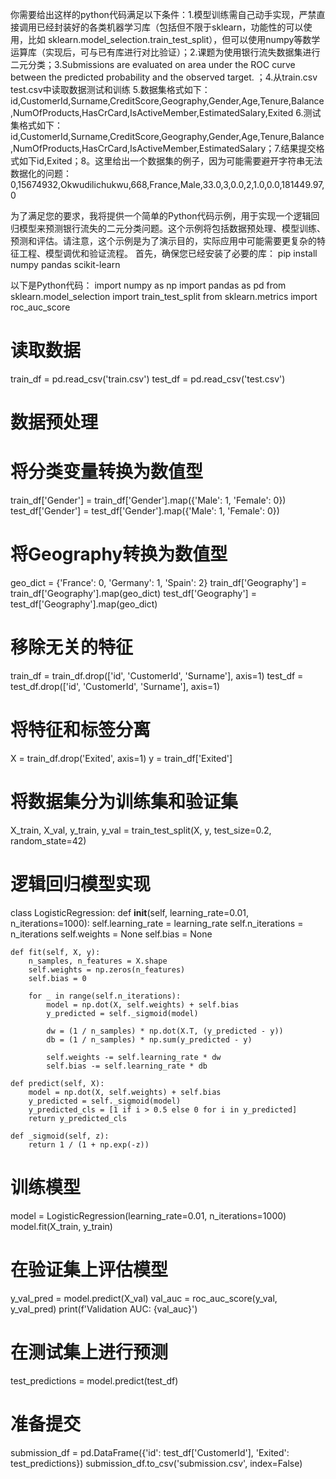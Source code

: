 你需要给出这样的python代码满足以下条件：1.模型训练需自己动手实现，严禁直接调用已经封装好的各类机器学习库（包括但不限于sklearn，功能性的可以使用，比如 sklearn.model_selection.train_test_split），但可以使用numpy等数学运算库（实现后，可与已有库进行对比验证）；2.课题为使用银行流失数据集进行二元分类；3.Submissions are evaluated on area under the ROC curve between the predicted probability and the observed target. ；4.从train.csv test.csv中读取数据测试和训练 5.数据集格式如下：id,CustomerId,Surname,CreditScore,Geography,Gender,Age,Tenure,Balance,NumOfProducts,HasCrCard,IsActiveMember,EstimatedSalary,Exited 6.测试集格式如下：id,CustomerId,Surname,CreditScore,Geography,Gender,Age,Tenure,Balance,NumOfProducts,HasCrCard,IsActiveMember,EstimatedSalary；7.结果提交格式如下id,Exited；8。这里给出一个数据集的例子，因为可能需要避开字符串无法数据化的问题：0,15674932,Okwudilichukwu,668,France,Male,33.0,3,0.0,2,1.0,0.0,181449.97,0


为了满足您的要求，我将提供一个简单的Python代码示例，用于实现一个逻辑回归模型来预测银行流失的二元分类问题。这个示例将包括数据预处理、模型训练、预测和评估。请注意，这个示例是为了演示目的，实际应用中可能需要更复杂的特征工程、模型调优和验证流程。
首先，确保您已经安装了必要的库：
pip install numpy pandas scikit-learn

以下是Python代码：
import numpy as np
import pandas as pd
from sklearn.model_selection import train_test_split
from sklearn.metrics import roc_auc_score

# 读取数据
train_df = pd.read_csv('train.csv')
test_df = pd.read_csv('test.csv')

# 数据预处理
# 将分类变量转换为数值型
train_df['Gender'] = train_df['Gender'].map({'Male': 1, 'Female': 0})
test_df['Gender'] = test_df['Gender'].map({'Male': 1, 'Female': 0})

# 将Geography转换为数值型
geo_dict = {'France': 0, 'Germany': 1, 'Spain': 2}
train_df['Geography'] = train_df['Geography'].map(geo_dict)
test_df['Geography'] = test_df['Geography'].map(geo_dict)

# 移除无关的特征
train_df = train_df.drop(['id', 'CustomerId', 'Surname'], axis=1)
test_df = test_df.drop(['id', 'CustomerId', 'Surname'], axis=1)

# 将特征和标签分离
X = train_df.drop('Exited', axis=1)
y = train_df['Exited']

# 将数据集分为训练集和验证集
X_train, X_val, y_train, y_val = train_test_split(X, y, test_size=0.2, random_state=42)

# 逻辑回归模型实现
class LogisticRegression:
    def __init__(self, learning_rate=0.01, n_iterations=1000):
        self.learning_rate = learning_rate
        self.n_iterations = n_iterations
        self.weights = None
        self.bias = None

    def fit(self, X, y):
        n_samples, n_features = X.shape
        self.weights = np.zeros(n_features)
        self.bias = 0

        for _ in range(self.n_iterations):
            model = np.dot(X, self.weights) + self.bias
            y_predicted = self._sigmoid(model)

            dw = (1 / n_samples) * np.dot(X.T, (y_predicted - y))
            db = (1 / n_samples) * np.sum(y_predicted - y)

            self.weights -= self.learning_rate * dw
            self.bias -= self.learning_rate * db

    def predict(self, X):
        model = np.dot(X, self.weights) + self.bias
        y_predicted = self._sigmoid(model)
        y_predicted_cls = [1 if i > 0.5 else 0 for i in y_predicted]
        return y_predicted_cls

    def _sigmoid(self, z):
        return 1 / (1 + np.exp(-z))

# 训练模型
model = LogisticRegression(learning_rate=0.01, n_iterations=1000)
model.fit(X_train, y_train)

# 在验证集上评估模型
y_val_pred = model.predict(X_val)
val_auc = roc_auc_score(y_val, y_val_pred)
print(f'Validation AUC: {val_auc}')

# 在测试集上进行预测
test_predictions = model.predict(test_df)

# 准备提交
submission_df = pd.DataFrame({'id': test_df['CustomerId'], 'Exited': test_predictions})
submission_df.to_csv('submission.csv', index=False)



